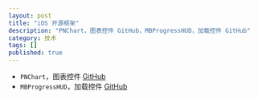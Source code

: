 ```yaml
---
layout: post
title: "iOS 开源框架"
description: "PNChart，图表控件 GitHub，MBProgressHUD，加载控件 GitHub"
category: 技术
tags: []
published: true
---
```


*	`PNChart`，图表控件 [GitHub](https://github.com/kevinzhow/PNChart/)
*	`MBProgressHUD`，加载控件 [GitHub](https://github.com/jdg/MBProgressHUD/)
